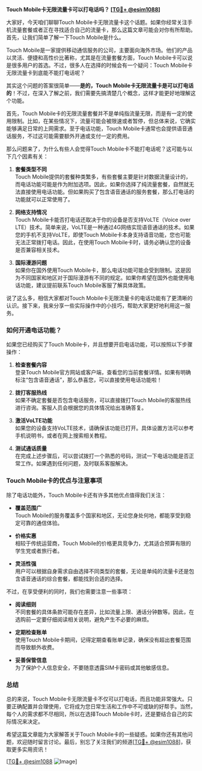 **Touch Mobile卡无限流量卡可以打电话吗？ [[TG💪+ @esim1088](https://t.me/s/esim1088)]**

大家好，今天咱们聊聊Touch Mobile卡无限流量卡这个话题。如果你经常关注手机流量套餐或者正在寻找适合自己的流量卡，那么这篇文章可能会对你有所帮助。首先，让我们简单了解一下Touch Mobile是什么。

Touch Mobile是一家提供移动通信服务的公司，主要面向海外市场。他们的产品以灵活、便捷和高性价比著称，尤其是在流量套餐方面，Touch Mobile卡可以说是很多用户的首选。不过，很多人在选择的时候会有一个疑问：Touch Mobile卡无限流量卡到底能不能打电话呢？

其实这个问题的答案很简单——**是的，Touch Mobile卡无限流量卡是可以打电话的**！不过，在深入了解之前，我们需要先搞清楚几个概念，这样才能更好地理解这个功能。

首先，Touch Mobile卡的无限流量套餐并不是单纯指流量无限，而是有一定的使用限制。比如，在某些情况下，流量可能会被限速或者暂停，但总体来说，它确实能够满足日常的上网需求。至于电话功能，Touch Mobile卡通常也会提供语音通话服务，不过这可能需要额外开通或支付一定的费用。

那么问题来了，为什么有些人会觉得Touch Mobile卡不能打电话呢？这可能与以下几个因素有关：

1. **套餐类型不同**  
   Touch Mobile提供的套餐种类繁多，有些套餐主要是针对数据流量设计的，而电话功能可能是作为附加选项。因此，如果你选择了纯流量套餐，自然就无法直接使用电话功能。但如果购买了包含语音通话的服务套餐，那么打电话的功能就可以正常使用了。

2. **网络支持情况**  
   Touch Mobile卡能否打电话还取决于你的设备是否支持VoLTE（Voice over LTE）技术。简单来说，VoLTE是一种通过4G网络实现语音通话的技术。如果您的手机不支持VoLTE，即使Touch Mobile卡本身支持语音功能，您也可能无法正常拨打电话。因此，在使用Touch Mobile卡时，请务必确认您的设备是否兼容相关技术。

3. **国际漫游问题**  
   如果你在国外使用Touch Mobile卡，那么电话功能可能会受到限制。这是因为不同国家和地区对于国际漫游有不同的规定。如果你希望在国外也能使用电话功能，建议提前联系Touch Mobile客服了解具体政策。

说了这么多，相信大家都对Touch Mobile卡无限流量卡的电话功能有了更清晰的认识。接下来，我来分享一些实际操作中的小技巧，帮助大家更好地利用这一服务。

### 如何开通电话功能？

如果您已经购买了Touch Mobile卡，并且想要开启电话功能，可以按照以下步骤操作：

1. **检查套餐内容**  
   登录Touch Mobile官方网站或客户端，查看您的当前套餐详情。如果有明确标注“包含语音通话”，那么恭喜您，可以直接使用电话功能啦！

2. **拨打客服热线**  
   如果不确定套餐是否包含电话服务，可以直接拨打Touch Mobile的客服热线进行咨询。客服人员会根据您的具体情况给出准确答复。

3. **激活VoLTE功能**  
   如果您的设备支持VoLTE技术，请确保该功能已打开。具体设置方法可以参考手机说明书，或者在网上搜索相关教程。

4. **测试通话质量**  
   在完成上述步骤后，可以尝试拨打一个熟悉的号码，测试一下电话功能是否正常工作。如果遇到任何问题，及时联系客服解决。

### Touch Mobile卡的优点与注意事项

除了电话功能外，Touch Mobile卡还有许多其他优点值得我们关注：

- **覆盖范围广**  
  Touch Mobile的服务覆盖多个国家和地区，无论您身处何地，都能享受到稳定可靠的通信体验。

- **价格实惠**  
  相较于传统运营商，Touch Mobile的价格更具竞争力，尤其适合预算有限的学生党或者旅行者。

- **灵活性强**  
  用户可以根据自身需求自由选择不同类型的套餐，无论是单纯的流量卡还是包含语音通话的综合套餐，都能找到合适的选择。

不过，在享受便利的同时，我们也需要注意一些事项：

- **阅读细则**  
  不同套餐的具体条款可能存在差异，比如流量上限、通话分钟数等。因此，在选购前一定要仔细阅读相关说明，避免产生不必要的麻烦。

- **定期检查账单**  
  使用Touch Mobile卡期间，记得定期查看账单记录，确保没有超出套餐范围而导致额外收费。

- **妥善保管信息**  
  为了保护个人信息安全，不要随意透露SIM卡密码或其他敏感信息。

### 总结

总的来说，Touch Mobile卡无限流量卡不仅可以打电话，而且功能非常强大。只要正确配置并合理使用，它将成为您日常生活和工作中不可或缺的好帮手。当然，每个人的需求都不尽相同，所以在选择Touch Mobile卡时，还是要结合自己的实际情况来决定。

希望这篇文章能为大家解答关于Touch Mobile卡的一些疑惑。如果你还有其他问题，欢迎随时留言讨论。最后，别忘了关注我们的频道[[TG💪+ @esim1088](https://t.me/s/esim1088)]，获取更多实用资讯！

[[TG💪+ @esim1088](https://t.me/s/esim1088) ![Image](https://i.postimg.cc/4NQfJmqS/Snipaste-2025-05-13-00-14-12.png)]